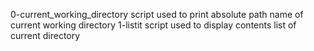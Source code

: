 0-current_working_directory script used to print absolute path name of current working directory
1-listit script used to display contents list of current directory
